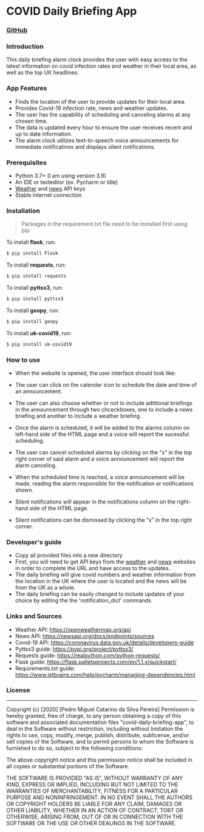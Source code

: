 # COVID Daily Briefing App

### [GitHub]
### Introduction
This daily briefing alarm clock provides the user with easy access to the latest information on covid infection rates and weather in their local area, as well as the top UK headlines. 
### App Features
- Finds the location of the user to provide updates for their local area. 
- Provides Covid-19 infection rate, news and weather updates. 
- The user has the capability of scheduling and canceling alarms at any chosen time. 
- The data is updated every hour to ensure the user receives recent and up to date information. 
- The alarm clock utilizes text-to-speech voice announcements for immediate notificatinos and displays silent notifications.

### Prerequisites
  - Python 3.7+ (I am using version 3.9)
  - An IDE or texteditor (ex. Pycharm or Idle)
  - [Weather] and [news] API keys
  - Stable internet connection
  
### Installation
> Packages in the requirement.txt file need to be installed first using pip: 

To install **flask**, run:
```sh
$ pip install Flask
```
To install **requests**, run:
```sh
$ pip install requests
```
To install **pyttsx3**, run:
```sh
$ pip install pyttsx3
```
To install **geopy**, run:
```sh
$ pip install geopy
```
To install **uk-covid19**, run:
```sh
$ pip install uk-covid19
```
### How to use
- When the website is opened, the user interface should look like: 

- The user can click on the calendar icon to schedule the date and time of an announcement. 
- The user can also choose whether or not to include adittional briefings in the announcement through two chceckboxes, one to include a news briefing and another to include a weather briefing . 
- Once the alarm is scheduled, it will be added to the alarms column on left-hand side of the HTML page and a voice will report the sucessful scheduling.
- The user can cancel scheduled alarms by clicking on the “x” in the top right corner of said alarm and a voice announcement will report the alarm canceling. 
- When the scheduled time is reached, a voice announcement will be made, reading the alarm responsible for the notification or notifications shown.
- Silent notifications will appear in the notifications column on the right-hand side of the HTML page.
- Silent notifications can be dismissed by clicking the “x” in the top right corner.


### Developer's guide
- Copy all provided files into a new directory 
- First, you will need to get API keys from the [weather] and [news] websites in order to complete the URL and have access to the updates.
- The daily briefing will give covid numbers and weather information from the location in the UK where the user is located and the news will be from the UK as a whole.
- The daily briefing can be easily changed to include updates of your choice by editing the the 'notification_dict' commands. 

### Links and Sources
- Weather API: https://openweathermap.org/api
- News API: https://newsapi.org/docs/endpoints/sources
- Covid-19 API: https://coronavirus.data.gov.uk/details/developers-guide
- Pyttsx3 guide: https://pypi.org/project/pyttsx3/ 
- Requests guide: https://realpython.com/python-requests/
- Flask guide: https://flask.palletsprojects.com/en/1.1.x/quickstart/
- Requirements.txt guide: https://www.jetbrains.com/help/pycharm/managing-dependencies.html

### License
----
Copyright (c) [2020] [Pedro Miguel Catarino da Silva Pereira]
Permission is hereby granted, free of charge, to any person obtaining a copy
of this software and associated documentation files "covid-daily-briefing-app", to deal
in the Software without restriction, including without limitation the rights
to use, copy, modify, merge, publish, distribute, sublicense, and/or sell
copies of the Software, and to permit persons to whom the Software is
furnished to do so, subject to the following conditions:

The above copyright notice and this permission notice shall be included in all
copies or substantial portions of the Software.

THE SOFTWARE IS PROVIDED "AS IS", WITHOUT WARRANTY OF ANY KIND, EXPRESS OR
IMPLIED, INCLUDING BUT NOT LIMITED TO THE WARRANTIES OF MERCHANTABILITY,
FITNESS FOR A PARTICULAR PURPOSE AND NONINFRINGEMENT. IN NO EVENT SHALL THE
AUTHORS OR COPYRIGHT HOLDERS BE LIABLE FOR ANY CLAIM, DAMAGES OR OTHER
LIABILITY, WHETHER IN AN ACTION OF CONTRACT, TORT OR OTHERWISE, ARISING FROM,
OUT OF OR IN CONNECTION WITH THE SOFTWARE OR THE USE OR OTHER DEALINGS IN THE
SOFTWARE.





    
   [GitHub]: <https://github.com/Pemacope/Assessment_3>
   [weather]: <https://openweathermap.orgr>
   [news]: <https://newsapi.org/>
   
